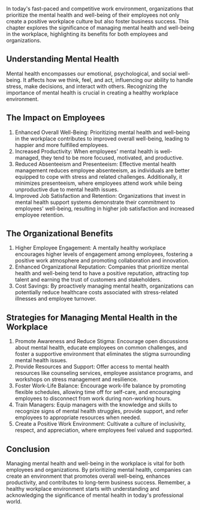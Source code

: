
In today's fast-paced and competitive work environment, organizations that prioritize the mental health and well-being of their employees not only create a positive workplace culture but also foster business success. This chapter explores the significance of managing mental health and well-being in the workplace, highlighting its benefits for both employees and organizations.

## Understanding Mental Health

Mental health encompasses our emotional, psychological, and social well-being. It affects how we think, feel, and act, influencing our ability to handle stress, make decisions, and interact with others. Recognizing the importance of mental health is crucial in creating a healthy workplace environment.

## The Impact on Employees

1. Enhanced Overall Well-Being: Prioritizing mental health and well-being in the workplace contributes to improved overall well-being, leading to happier and more fulfilled employees.
2. Increased Productivity: When employees' mental health is well-managed, they tend to be more focused, motivated, and productive.
3. Reduced Absenteeism and Presenteeism: Effective mental health management reduces employee absenteeism, as individuals are better equipped to cope with stress and related challenges. Additionally, it minimizes presenteeism, where employees attend work while being unproductive due to mental health issues.
4. Improved Job Satisfaction and Retention: Organizations that invest in mental health support systems demonstrate their commitment to employees' well-being, resulting in higher job satisfaction and increased employee retention.

## The Organizational Benefits

1. Higher Employee Engagement: A mentally healthy workplace encourages higher levels of engagement among employees, fostering a positive work atmosphere and promoting collaboration and innovation.
2. Enhanced Organizational Reputation: Companies that prioritize mental health and well-being tend to have a positive reputation, attracting top talent and earning the trust of customers and stakeholders.
3. Cost Savings: By proactively managing mental health, organizations can potentially reduce healthcare costs associated with stress-related illnesses and employee turnover.

## Strategies for Managing Mental Health in the Workplace

1. Promote Awareness and Reduce Stigma: Encourage open discussions about mental health, educate employees on common challenges, and foster a supportive environment that eliminates the stigma surrounding mental health issues.
2. Provide Resources and Support: Offer access to mental health resources like counseling services, employee assistance programs, and workshops on stress management and resilience.
3. Foster Work-Life Balance: Encourage work-life balance by promoting flexible schedules, allowing time off for self-care, and encouraging employees to disconnect from work during non-working hours.
4. Train Managers: Equip managers with the knowledge and skills to recognize signs of mental health struggles, provide support, and refer employees to appropriate resources when needed.
5. Create a Positive Work Environment: Cultivate a culture of inclusivity, respect, and appreciation, where employees feel valued and supported.

## Conclusion

Managing mental health and well-being in the workplace is vital for both employees and organizations. By prioritizing mental health, companies can create an environment that promotes overall well-being, enhances productivity, and contributes to long-term business success. Remember, a healthy workplace environment starts with understanding and acknowledging the significance of mental health in today's professional world.
